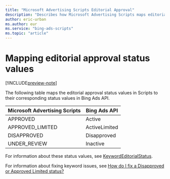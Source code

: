 ```yaml
---
title: "Microsoft Advertising Scripts Editorial Approval"
description: "Describes how Microsoft Advertising Scripts maps editorial approval statuses to Bing Ads API editorial approval statuses."
author: eric-urban
ms.author: eur
ms.service: "bing-ads-scripts"
ms.topic: "article"
---
```


# Mapping editorial approval status values

[!INCLUDE[preview-note](../includes/preview-note.md)]

The following table maps the editorial approval status values in Scripts to their corresponding status values in Bing Ads API.

|Microsoft Advertising Scripts|Bing Ads API
|-|-
APPROVED|Active
APPROVED_LIMITED|ActiveLimited
DISAPPROVED|Disapproved
UNDER_REVIEW|Inactive

For information about these status values, see [KeywordEditorialStatus](/advertising/campaign-management-service/keywordeditorialstatus).

For information about fixing keyword issues, see [How do I fix a Disapproved or Approved Limited status?](https://help.ads.microsoft.com/apex/index/3/en-us/52022#!)


